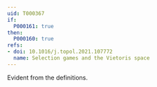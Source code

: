 ```yaml
---
uid: T000367
if:
  P000161: true
then:
  P000160: true
refs:
- doi: 10.1016/j.topol.2021.107772
  name: Selection games and the Vietoris space
---
```


Evident from the definitions.
